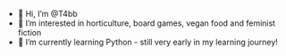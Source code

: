 - 👋 Hi, I’m @T4bb
- 👀 I’m interested in horticulture, board games, vegan food and feminist fiction
- 🌱 I’m currently learning Python - still very early in my learning journey!

<!---
T4bb/T4bb is a ✨ special ✨ repository because its `README.md` (this file) appears on your GitHub profile.
You can click the Preview link to take a look at your changes.
--->
